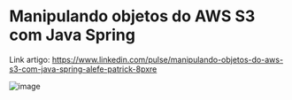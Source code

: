
# Manipulando objetos do AWS S3 com Java Spring
Link artigo: https://www.linkedin.com/pulse/manipulando-objetos-do-aws-s3-com-java-spring-alefe-patrick-8pxre

![image](https://github.com/user-attachments/assets/9fba376a-703c-4b30-a364-82dac5c6baaf)
